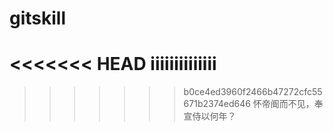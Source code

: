 # gitskill
<<<<<<< HEAD
iiiiiiiiiiiiii
=======
>>>>>>> b0ce4ed3960f2466b47272cfc55671b2374ed646
怀帝阍而不见，奉宣侍以何年？
